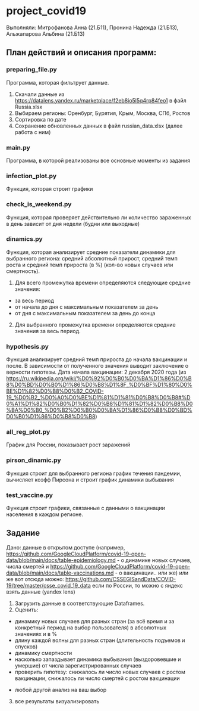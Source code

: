 # project_covid19
Выполняли: Митрофанова Анна (21.Б11), Пронина Надежда (21.Б13), Альжапарова Альбина (21.Б13)

## План действий и описания программ:
### preparing_file.py
Программа, которая фильтрует данные.
1. Скачали данные из https://datalens.yandex.ru/marketplace/f2eb8io5l5q4rp84feo1 в файл Russia.xlsx
2.  Выбираем регионы: Оренбург, Бурятия, Крым, Москва, СПб, Ростов
3.  Сортировка по дате
4.  Сохранение  обновленных данных в файл russian_data.xlsx (далее работа с ним)

### main.py
Программа, в которой реализованы все основные моменты из задания

### infection_plot.py
Функция, которая строит графики

### check_is_weekend.py
Функция, которая проверяет действительно ли количество зараженных в день зависит от дня недели (будни или выходные)

### dinamics.py
Функция, которая анализирует средние показатели динамики для выбранного региона: средний абсолютный прирост, средний темп роста и средний темп прироста (в %) (кол-во новых случаев или смертность).
1. Для всего промежутка времени определяются следующие средние значения:
* за весь период
* от начала до дня с максимальным показателем за день
* от дня с максимальным показателем за день до конца
2. Для выбранного промежутка времени определяются средние значения за весь период.

### hypothesis.py
Функция анализирует средний темп прироста до начала вакцинации и после. В зависимости от полученного значения выводит заключение о верности гипотезы. 
Дата начала вакцинации: 2 декабря 2020 года (из https://ru.wikipedia.org/wiki/%D0%92%D0%B0%D0%BA%D1%86%D0%B8%D0%BD%D0%B0%D1%86%D0%B8%D1%8F_%D0%BF%D1%80%D0%BE%D1%82%D0%B8%D0%B2_COVID-19_%D0%B2_%D0%A0%D0%BE%D1%81%D1%81%D0%B8%D0%B8#%D0%A1%D1%82%D0%B0%D1%82%D0%B8%D1%81%D1%82%D0%B8%D0%BA%D0%B0_%D0%B2%D0%B0%D0%BA%D1%86%D0%B8%D0%BD%D0%B0%D1%86%D0%B8%D0%B8)

### all_reg_plot.py
График для России, показывает рост заражений

### pirson_dinamic.py
Функция строит для выбранного региона график течения пандемии, вычисляет коэфф Пирсона и строит график динамики выбывания

### test_vaccine.py
Функция строит графики, связанные с данными о вакцинации населения в каждом регионе. 

###

## Задание
Дано: данные в открытом доступе (например, https://github.com/GoogleCloudPlatform/covid-19-open-data/blob/main/docs/table-epidemiology.md - о динамике новых случаев, числа смертей и https://github.com/GoogleCloudPlatform/covid-19-open-data/blob/main/docs/table-vaccinations.md - о вакцинации.. или же)
или же вот отсюда можно:
https://github.com/CSSEGISandData/COVID-19/tree/master/csse_covid_19_data
если по России, то можно с яндекс взять данные (yandex lens)

1. Загрузить данные в соответствующие Dataframes.
2. Оценить: 
- динамику новых случаев для разных стран (за всё время и за конкретный период на выбор пользователя) в абсолютных значениях и в %
- длину каждой волны для разных стран (длительность подъемов и спусков)
- динамику смертности
- насколько запаздывает динамика выбывания (выздоровевшие и умершие) от числа зарегистрированных случаев
- проверить гипотезу: снижалось ли число новых случаев с ростом вакцинации, снижалось ли число смертей с ростом вакцинации
+ любой другой анализ на ваш выбор
3. все результаты визуализировать
